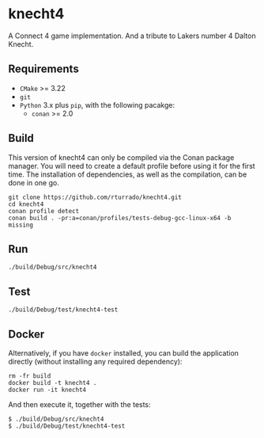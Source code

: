 # knecht4

A Connect 4 game implementation. And a tribute to Lakers number 4 Dalton Knecht.

## Requirements

- `CMake` >= 3.22
- `git`
- `Python` 3.x plus `pip`, with the following pacakge:
  - `conan` >= 2.0 

## Build

This version of knecht4 can only be compiled via the Conan package manager.
You will need to create a default profile before using it for the first time.
The installation of dependencies, as well as the compilation, can be done in one go.

```
git clone https://github.com/rturrado/knecht4.git
cd knecht4
conan profile detect
conan build . -pr:a=conan/profiles/tests-debug-gcc-linux-x64 -b missing
```

## Run

```
./build/Debug/src/knecht4
```

## Test

```
./build/Debug/test/knecht4-test
```

## Docker

Alternatively, if you have `docker` installed, you can build the application directly
(without installing any required dependency):

```
rm -fr build
docker build -t knecht4 .
docker run -it knecht4
```

And then execute it, together with the tests:

```
$ ./build/Debug/src/knecht4
$ ./build/Debug/test/knecht4-test
```
